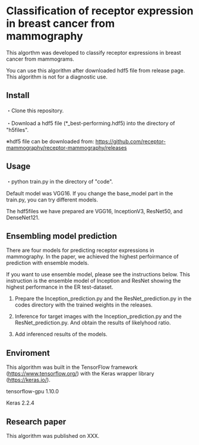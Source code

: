 # Classification of receptor expression in breast cancer from mammography
This algorthm was developed to classify receptor expressions in breast cancer from mammograms.

You can use this algorithm after downloaded hdf5 file from release page. This algorithm is not for a diagnostic use.

## Install
・Clone this repository.

・Download a hdf5 file (*_best-performing.hdf5) into the directory of "h5files".

※hdf5 file can be downloaded from: https://github.com/receptor-mammography/receptor-mammography/releases

## Usage
・python train.py in the directory of "code".

Default model was VGG16. If you change the base_model part in the train.py, you can try different models. 

The hdf5files we have prepared are VGG16, InceptionV3, ResNet50, and DenseNet121.


## Ensembling model prediction 
There are four models for predicting receptor expressions in mammography.
In the paper, we achieved the highest perfoirmance of prediction with ensemble models.

If you want to use ensemble model, please see the instructions below. This instruction is the ensemble model of Inception and ResNet showing the highest performance in the ER test-dataset.

1. Prepare the Inception_prediction.py and the ResNet_prediction.py in the codes directory with the trained weights in the releases. 

2. Inference for target images with the Inception_prediction.py and the ResNet_prediction.py. And obtain the results of likelyhood ratio.

3. Add inferenced results of the models.

## Enviroment
This algorithm was built in the TensorFlow framework (https://www.tensorflow.org/) with the Keras wrapper library (https://keras.io/).

tensorflow-gpu 1.10.0

Keras 2.2.4

## Research paper
This algorithm was published on XXX.
